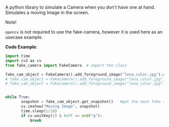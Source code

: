 A python library to simulate a Camera when you don't have one at hand.
Simulates a moving Image in the screen.

Note!

`opencv` is not required to use the fake-camera, however it is used here as an usecase example.


**Code Example**:

``` python
import time
import cv2 as cv
from fake_camera import FakeCamera  # import the class

fake_cam_object = FakeCamera().add_foreground_image("lena_color.jpg").add_background_image().build() # create an instance of the fake camera class
# fake_cam_object = FakeCamera().add_foreground_image("lena_color.jpg").add_background_image().add_flip_to_feed().build() # add a random flip to the image
# fake_cam_object = FakeCamera().add_foreground_image("lena_color.jpg").add_background_image().add_noise().build() # add noise to the image


while True:
       snapshot = fake_cam_object.get_snapshot()   #get the next fake snapshot from from the fake camera
       cv.imshow("Moving Image", snapshot)
       time.sleep(1/10)
       if cv.waitKey(1) & 0xFF == ord("q"):
           break
```
